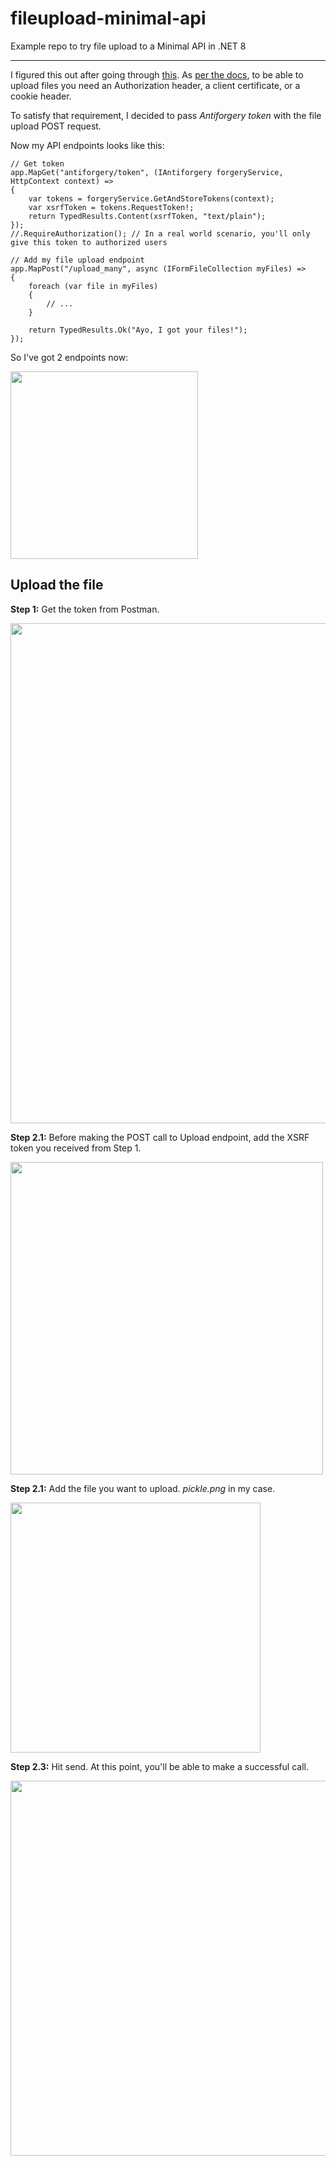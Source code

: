 # fileupload-minimal-api
Example repo to try file upload to a Minimal API in .NET 8

---

I figured this out after going through [this](https://learn.microsoft.com/en-us/aspnet/core/security/anti-request-forgery?view=aspnetcore-8.0#antiforgery-with-minimal-apis).
As [per the docs](https://learn.microsoft.com/en-us/aspnet/core/release-notes/aspnetcore-7.0?source=recommendations&view=aspnetcore-7.0#file-uploads-using-iformfile-and-iformfilecollection), to be able to upload files you need an Authorization header, a client certificate, or a cookie header.

To satisfy that requirement, I decided to pass *Antiforgery token* with the file upload POST request.

Now my API endpoints looks like this:

    // Get token
    app.MapGet("antiforgery/token", (IAntiforgery forgeryService, HttpContext context) =>
    {
        var tokens = forgeryService.GetAndStoreTokens(context);
        var xsrfToken = tokens.RequestToken!;
        return TypedResults.Content(xsrfToken, "text/plain");
    });
    //.RequireAuthorization(); // In a real world scenario, you'll only give this token to authorized users
    
    // Add my file upload endpoint
    app.MapPost("/upload_many", async (IFormFileCollection myFiles) =>
    {
        foreach (var file in myFiles)
        {
            // ...
        }
    
        return TypedResults.Ok("Ayo, I got your files!");
    });

So I've got 2 endpoints now:

<img src="https://i.stack.imgur.com/eyJsr.png/150" width="300" />

Upload the file
---

**Step 1:**
Get the token from Postman.

<img src="https://i.stack.imgur.com/uvx1k.png/450" width="800" />

**Step 2.1:**
Before making the POST call to Upload endpoint, add the XSRF token you received from Step 1.

<img src="https://i.stack.imgur.com/3oyPX.png/250" width="500" />

**Step 2.1:**
Add the file you want to upload. *pickle.png* in my case.

<img src="https://i.stack.imgur.com/C49zk.png/250" width="400" />

**Step 2.3:**
Hit send. At this point, you'll be able to make a successful call.

<img src="https://i.stack.imgur.com/hYWAR.png/250" width="600" />
